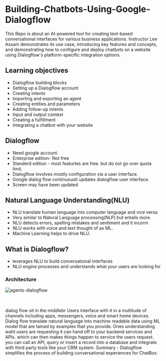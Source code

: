 # Building-Chatbots-Using-Google-Dialogflow
This Repo is about an AI-powered tool for creating text-based conversational interfaces for various business applications. Instructor Lee Assam demonstrates its use case, introducing key features and concepts, and demonstrating how to configure and deploy chatbots on a website using Dialogflow's platform-specific integration options.

## Learning objectives
* Dialogflow building blocks
* Setting up a Dialogflow account
* Creating intents
* Importing and exporting an agent
* Creating entities and parameters
* Adding follow-up intents
* Input and output context
* Creating a fulfillment
* Integrating a chatbot with your website


## Dialogflow

* Need google account.
* Enterprise edition- Not free
* Standerd edition - most featurtes are free. but do not go over quota limit.
* Dialogflow involves mostly configuration via a user interface.
* Google dialog flow continuouslt updates dialogflow user interface.
* Screen may have been updated

## Natural Language Understanding(NLU)

* NLU translate human language into computer language and vice versa
* Very similar to Natural Language processing(NLP) but entails more.
* NLU detects errors, spelling mistakes and sentiment and it incorm
* NLU works with voice and text thought of as ML.
* Machine Learning helps to drive NLU.


## What is Dialogflow?

* leverages NLU to build conversational interfaces
* NLU engine processes and understands what your users are looking for

### Architecture 

![agents-dialogflow](https://github.com/778569/Building-Chatbots-Using-Google-Dialogflow/assets/52319671/84c0e454-3977-43f8-b9f5-e207b1a76c42)

<br><br>
dialog flow sit in the middlebr
Users interface with it in a multitude of channels including apps, messengers, voice and smart home devices.
Dialog flow translate natural language into machine readable data using ML model that are tained by examples that you provide.
Ones understanding waht users are requesting it can hand off to your backend services and APIs. which can then makes things happen to service the users request.
you can call an API, query or insert a record into a database and integrate with third party tools like your CRM system.
Summary - Dialogflow simplifies the process of building conversational experiences for ChatBox.









